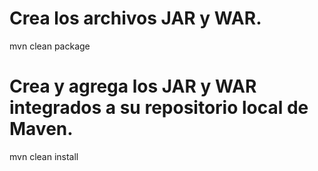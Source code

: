 # Crea los archivos JAR y WAR.
mvn clean package

# Crea y agrega los JAR y WAR integrados a su repositorio local de Maven.
mvn clean install